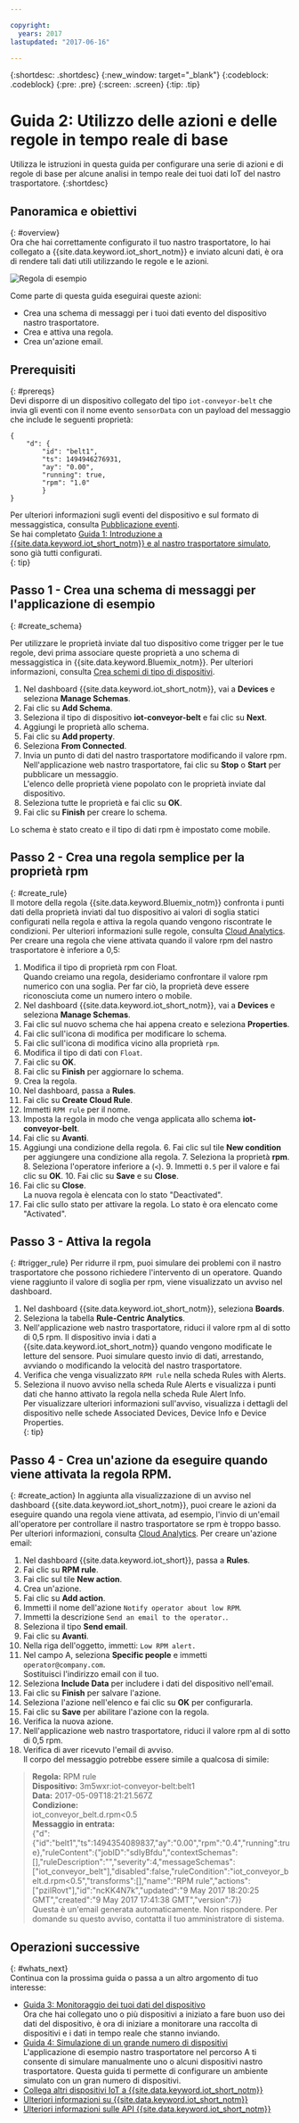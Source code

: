 ```yaml
---

copyright:
  years: 2017
lastupdated: "2017-06-16"

---
```


{:shortdesc: .shortdesc}
{:new_window: target="_blank"}
{:codeblock: .codeblock}
{:pre: .pre}
{:screen: .screen}
{:tip: .tip}

# Guida 2: Utilizzo delle azioni e delle regole in tempo reale di base 
Utilizza le istruzioni in questa guida per configurare una serie di azioni e di regole di base per alcune analisi in tempo reale dei tuoi dati IoT del nastro trasportatore.
{:shortdesc}

## Panoramica e obiettivi
{: #overview}  
Ora che hai correttamente configurato il tuo nastro trasportatore, lo hai collegato a {{site.data.keyword.iot_short_notm}} e inviato alcuni dati, è ora di rendere tali dati utili utilizzando le regole e le azioni.

![Regola di esempio](images/slow_rule.svg "Regola di esempio")

Come parte di questa guida eseguirai queste azioni:
- Crea una schema di messaggi per i tuoi dati evento del dispositivo nastro trasportatore.
- Crea e attiva una regola.
- Crea un'azione email.

## Prerequisiti
{: #prereqs}  
Devi disporre di un dispositivo collegato del tipo `iot-conveyor-belt` che invia gli eventi con il nome evento `sensorData` con un payload del messaggio che include le seguenti proprietà: 
```
{
	"d": {
		"id": "belt1",
		"ts": 1494946276931,
		"ay": "0.00",
		"running": true,
		"rpm": "1.0"
		}
}
```
Per ulteriori informazioni sugli eventi del dispositivo e sul formato di messaggistica, consulta [Pubblicazione eventi](/docs/services/IoT/devices/mqtt.html#publishing_events).  
Se hai completato [Guida 1: Introduzione a {{site.data.keyword.iot_short_notm}} e al nastro trasportatore simulato](getting-started-iot-conveyor.html), sono già tutti configurati.  
{: tip}

## Passo 1 - Crea una schema di messaggi per l'applicazione di esempio
{: #create_schema}

Per utilizzare le proprietà inviate dal tuo dispositivo come trigger per le tue regole, devi prima associare queste proprietà a uno schema di messaggistica in {{site.data.keyword.Bluemix_notm}}. Per ulteriori informazioni, consulta [Crea schemi di tipo di dispositivi](/docs/services/IoT/im_schemas.html#iotrtinsights_task).
1. Nel dashboard {{site.data.keyword.iot_short_notm}}, vai a **Devices** e seleziona **Manage Schemas**.
2. Fai clic su **Add Schema**.
3. Seleziona il tipo di dispositivo **iot-conveyor-belt** e fai clic su **Next**.
4. Aggiungi le proprietà allo schema. 
 1. Fai clic su **Add property**.
 2. Seleziona **From Connected**.
 3. Invia un punto di dati del nastro trasportatore modificando il valore rpm.
Nell'applicazione web nastro trasportatore, fai clic su **Stop** o **Start** per pubblicare un messaggio.  
L'elenco delle proprietà viene popolato con le proprietà inviate dal dispositivo.
 4. Seleziona tutte le proprietà e fai clic su **OK**.
5. Fai clic su **Finish** per creare lo schema.  

Lo schema è stato creato e il tipo di dati rpm è impostato come mobile.

## Passo 2 - Crea una regola semplice per la proprietà rpm
{: #create_rule}  
Il motore della regola {{site.data.keyword.Bluemix_notm}} confronta i punti dati della proprietà inviati dal tuo dispositivo ai valori di soglia statici configurati nella regola e attiva la regola quando vengono riscontrate le condizioni. Per ulteriori informazioni sulle regole, consulta [Cloud Analytics](/docs/services/IoT/cloud_analytics.html#rules).
Per creare una regola che viene attivata quando il valore rpm del nastro trasportatore è inferiore a 0,5:
1. Modifica il tipo di proprietà rpm con Float.  
Quando creiamo una regola, desideriamo confrontare il valore rpm numerico con una soglia. Per far ciò, la proprietà deve essere riconosciuta come un numero intero o mobile.
 1. Nel dashboard {{site.data.keyword.iot_short_notm}}, vai a **Devices** e seleziona **Manage Schemas**.
 1. Fai clic sul nuovo schema che hai appena creato e seleziona **Properties**.
 2. Fai clic sull'icona di modifica per modificare lo schema.
 3. Fai clic sull'icona di modifica vicino alla proprietà `rpm`.
 4. Modifica il tipo di dati con `Float`.  
 5. Fai clic su **OK**.
 6. Fai clic su **Finish** per aggiornare lo schema.   
2. Crea la regola. 
 1. Nel dashboard, passa a **Rules**.
 2. Fai clic su **Create Cloud Rule**.
 3. Immetti `RPM rule` per il nome.
 4. Imposta la regola in modo che venga applicata allo schema **iot-conveyor-belt**.
 5. Fai clic su **Avanti**.
 6. Aggiungi una condizione della regola. 
    6. Fai clic sul tile **New condition** per aggiungere una condizione alla regola.
    7. Seleziona la proprietà **rpm**.
    8. Seleziona l'operatore inferiore a (`<`).
    9. Immetti `0.5` per il valore e fai clic su **OK**.
    10. Fai clic su **Save** e su **Close**.
 11. Fai clic su **Close**.  
La nuova regola è elencata con lo stato "Deactivated".
12. Fai clic sullo stato per attivare la regola.
Lo stato è ora elencato come "Activated".

## Passo 3 - Attiva la regola
{: #trigger_rule}
Per ridurre il rpm, puoi simulare dei problemi con il nastro trasportatore che possono richiedere l'intervento di un operatore. Quando viene raggiunto il valore di soglia per rpm, viene visualizzato un avviso nel dashboard.
1. Nel dashboard {{site.data.keyword.iot_short_notm}}, seleziona **Boards**.
3. Seleziona la tabella **Rule-Centric Analytics**.
4. Nell'applicazione web nastro trasportatore, riduci il valore rpm al di sotto di 0,5 rpm.
Il dispositivo invia i dati a {{site.data.keyword.iot_short_notm}} quando vengono modificate le letture del sensore. Puoi simulare questo invio di dati, arrestando, avviando o modificando la velocità del nastro trasportatore.   
5. Verifica che venga visualizzato `RPM rule` nella scheda Rules with Alerts.
6. Seleziona il nuovo avviso nella scheda Rule Alerts e visualizza i punti dati che hanno attivato la regola nella scheda Rule Alert Info.  
Per visualizzare ulteriori informazioni sull'avviso, visualizza i dettagli del dispositivo nelle schede Associated Devices, Device Info e Device Properties.  
{: tip}

## Passo 4 - Crea un'azione da eseguire quando viene attivata la regola RPM.
{: #create_action}
In aggiunta alla visualizzazione di un avviso nel dashboard {{site.data.keyword.iot_short_notm}}, puoi creare le azioni da eseguire quando una regola viene attivata, ad esempio, l'invio di un'email all'operatore per controllare il nastro trasportatore se rpm è troppo basso. Per ulteriori informazioni, consulta [Cloud Analytics](/docs/services/IoT/cloud_analytics.html#shared).
Per creare un'azione email:
1. Nel dashboard {{site.data.keyword.iot_short}}, passa a **Rules**.
2. Fai clic su **RPM rule**.
3. Fai clic sul tile **New action**.
4. Crea un'azione.
 1. Fai clic su **Add action**.
 2. Immetti il nome dell'azione `Notify operator about low RPM`.
 3. Immetti la descrizione `Send an email to the operator.`.
 4. Seleziona il tipo **Send email**.
 5. Fai clic su **Avanti**.
 6. Nella riga dell'oggetto, immetti: `Low RPM alert.`
 7. Nel campo A, seleziona **Specific people** e immetti `operator@company.com`.  
Sostituisci l'indirizzo email con il tuo.
 8. Seleziona **Include Data** per includere i dati del dispositivo nell'email.
 9. Fai clic su **Finish** per salvare l'azione.  
5. Seleziona l'azione nell'elenco e fai clic su **OK** per configurarla.
6. Fai clic su **Save** per abilitare l'azione con la regola.
7. Verifica la nuova azione.
 4. Nell'applicazione web nastro trasportatore, riduci il valore rpm al di sotto di 0,5 rpm. 
 5. Verifica di aver ricevuto l'email di avviso.  
Il corpo del messaggio potrebbe essere simile a qualcosa di simile:
> **Regola:** RPM rule  
> **Dispositivo:** 3m5wxr:iot-conveyor-belt:belt1  
> **Data:** 2017-05-09T18:21:21.567Z  
> **Condizione:**  
> iot_conveyor_belt.d.rpm<0.5  
> **Messaggio in entrata:**  
> {"d":{"id":"belt1","ts":1494354089837,"ay":"0.00","rpm":"0.4","running":true},"ruleContent":{"jobID":"sdIyBfdu","contextSchemas":[],"ruleDescription":"","severity":4,"messageSchemas":["iot_conveyor_belt"],"disabled":false,"ruleCondition":"iot_conveyor_belt.d.rpm<0.5","transforms":[],"name":"RPM rule","actions":["pziIRovt"],"id":"ncKK4N7k","updated":"9 May 2017 18:20:25 GMT","created":"9 May 2017 17:41:38 GMT","version":7}}  
> Questa è un'email generata automaticamente. Non rispondere. Per domande su questo avviso, contatta il tuo amministratore di sistema.

## Operazioni successive 
{: #whats_next}  
Continua con la prossima guida o passa a un altro argomento di tuo interesse: 
- [Guida 3: Monitoraggio dei tuoi dati del dispositivo](getting-started-iot-monitoring.html)  
Ora che hai collegato uno o più dispositivi a iniziato a fare buon uso dei dati del dispositivo, è ora di iniziare a monitorare una raccolta di dispositivi e i dati in tempo reale che stanno inviando. 
- [Guida 4: Simulazione di un grande numero di dispositivi](getting-started-iot-large-scale-simulation.html)  
L'applicazione di esempio nastro trasportatore nel percorso A ti consente di simulare manualmente uno o alcuni dispositivi nastro trasportatore. Questa guida ti permette di configurare un ambiente simulato con un gran numero di dispositivi.
- [Collega altri dispositivi IoT a {{site.data.keyword.iot_short_notm}}](/docs/services/IoT/iotplatform_task.html)
- [Ulteriori informazioni su {{site.data.keyword.iot_short_notm}}](/docs/services/IoT/iotplatform_overview.html)
- [Ulteriori informazioni sulle API {{site.data.keyword.iot_short_notm}}](/docs/services/IoT/reference/api.html)

